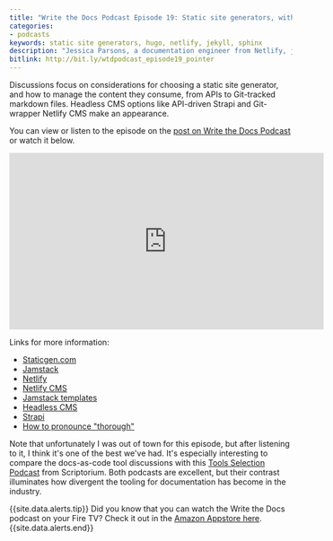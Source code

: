 ```yaml
---
title: "Write the Docs Podcast Episode 19: Static site generators, with Jessica Parsons"
categories:
- podcasts
keywords: static site generators, hugo, netlify, jekyll, sphinx
description: "Jessica Parsons, a documentation engineer from Netlify, joins us for Episode 19 of the WTD Podcast. Jess recently conducted a Static Site Generator workshop at the Australian Write the Docs conference at Melbourne. In this episode, Jess illuminates the world of static site generators, comparing and contrasting Hugo, Jekyll, Sphinx, Gatsby, and others."
bitlink: http://bit.ly/wtdpodcast_episode19_pointer
---
```


Discussions focus on considerations for choosing a static site generator, and how to manage the content they consume, from APIs to Git-tracked markdown files. Headless CMS options like API-driven Strapi and Git-wrapper Netlify CMS make an appearance.

You can view or listen to the episode on the <a href="http://bit.ly/wtdpodcast19">post on Write the Docs Podcast</a> or watch it below.

<iframe width="560" height="315" src="https://www.youtube.com/embed/ClujZ80mqxE" frameborder="0" allow="accelerometer; autoplay; encrypted-media; gyroscope; picture-in-picture" allowfullscreen></iframe>

Links for more information:

* [Staticgen.com](https://www.staticgen.com/)
* [Jamstack](https://jamstack.org/)
* [Netlify](https://www.netlify.com/)
* [Netlify CMS](https://www.netlifycms.org/)
* [Jamstack templates](https://templates.netlify.com/)
* [Headless CMS](https://headlesscms.org/)
* [Strapi](https://strapi.io/)
* [How to pronounce "thorough"](https://dictionary.cambridge.org/us/pronunciation/english/thorough)

Note that unfortunately I was out of town for this episode, but after listening to it, I think it's one of the best we've had. It's especially interesting to compare the docs-as-code tool discussions with this [Tools Selection Podcast](https://www.scriptorium.com/2019/01/tools-selection-podcast/) from Scriptorium. Both podcasts are excellent, but their contrast illuminates how divergent the tooling for documentation has become in the industry.

{{site.data.alerts.tip}} Did you know that you can watch the Write the Docs podcast on your Fire TV? Check it out in the <a href="https://www.amazon.com/Id-Rather-Be-Writing-Podcast/dp/B06Y23TNC4/ref=sr_1_1">Amazon Appstore here</a>.{{site.data.alerts.end}}
